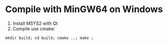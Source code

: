 # Compile with MinGW64 on Windows

1. Install MSYS2 with Qt
2. Compile use cmake:

```
mkdir build; cd build; cmake ..; make ;
```
